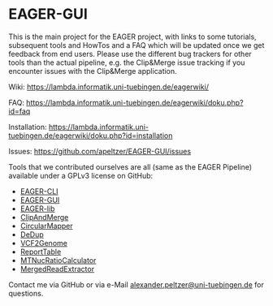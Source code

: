 # EAGER-GUI
This is the main project for the EAGER project, with links to some tutorials, subsequent tools and HowTos and a FAQ which will be updated once we get feedback from end users. Please use the different bug trackers for other tools than the actual pipeline, e.g. the Clip&Merge issue tracking if you encounter issues with the Clip&Merge application. 

Wiki: <https://lambda.informatik.uni-tuebingen.de/eagerwiki/>

FAQ: <https://lambda.informatik.uni-tuebingen.de/eagerwiki/doku.php?id=faq>

Installation: <https://lambda.informatik.uni-tuebingen.de/eagerwiki/doku.php?id=installation>

Issues: <https://github.com/apeltzer/EAGER-GUI/issues>

Tools that we contributed ourselves are all (same as the EAGER Pipeline) available under a GPLv3 license on GitHub:

- [EAGER-CLI](https://github.com/apeltzer/EAGER-CLI)
- [EAGER-GUI](https://github.com/apeltzer/EAGER-GUI)
- [EAGER-lib](https://github.com/apeltzer/EAGER-lib)
- [ClipAndMerge](https://github.com/apeltzer/ClipAndMerge)
- [CircularMapper](https://github.com/apeltzer/CircularMapper)
- [DeDup](https://github.com/apeltzer/DeDup)
- [VCF2Genome](https://github.com/apeltzer/VCF2Genome)
- [ReportTable](https://github.com/apeltzer/ReportTable)
- [MTNucRatioCalculator](https://github.com/apeltzer/MTNucRatioCalculator)
- [MergedReadExtractor](https://github.com/apeltzer/MergedReadExtractor)

Contact me via GitHub or via e-Mail <alexander.peltzer@uni-tuebingen.de> for questions. 




